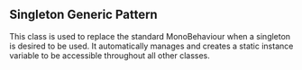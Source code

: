 ## Singleton Generic Pattern

This class is used to replace the standard MonoBehaviour when a singleton is desired to be used. It automatically manages and creates a static instance variable to be accessible throughout all other classes.


